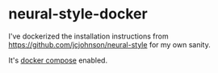 neural-style-docker
===================

I've dockerized the installation instructions from https://github.com/jcjohnson/neural-style for my own sanity.

It's [docker compose](https://docs.docker.com/compose/) enabled.
